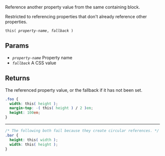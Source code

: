 <!--{

"title": "this()"

}-->

Reference another property value from the same containing block.

Restricted to referencing properties that don't already reference other properties.

<code>this( *property-name*, *fallback* )</code>

## Params

* *`property-name`* Property name
* *`fallback`* A CSS value

## Returns

The referenced property value, or the fallback if it has not been set.


```css
.foo {
  width: this( height );
  margin-top: -( this( height ) / 2 )em;
  height: 100em;
}
```

********

```css
/* The following both fail because they create circular references. */
.bar {
  height: this( width );
  width: this( height );
}
```
